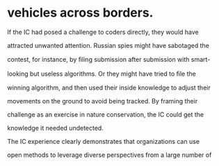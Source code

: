 # vehicles across borders.

If the IC had posed a challenge to coders directly, they would have

attracted unwanted attention. Russian spies might have sabotaged the

contest, for instance, by ﬁling submission after submission with smart-

looking but useless algorithms. Or they might have tried to ﬁle the

winning algorithm, and then used their inside knowledge to adjust their

movements on the ground to avoid being tracked. By framing their

challenge as an exercise in nature conservation, the IC could get the

knowledge it needed undetected.

The IC experience clearly demonstrates that organizations can use

open methods to leverage diverse perspectives from a large number of